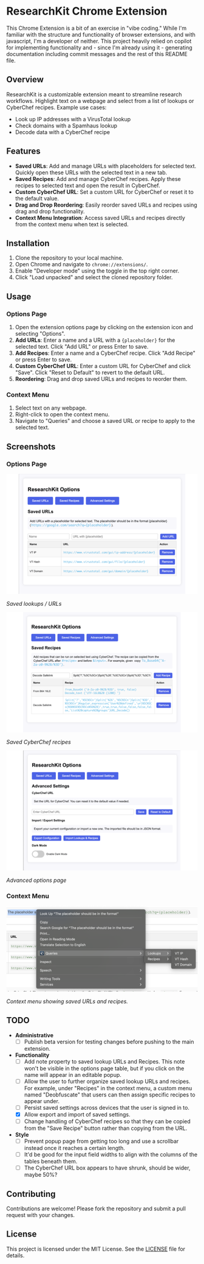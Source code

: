 # ResearchKit Chrome Extension

This Chrome Extension is a bit of an exercise in "vibe coding." While I'm familiar with the structure and functionality of browser extensions, and with javascript, I'm a developer of neither. This project heavily relied on copilot for implementing functionality and - since I'm already using it - generating documentation including commit messages and the rest of this README file.

## Overview

ResearchKit is a customizable extension meant to streamline research workflows. Highlight text on a webpage and select from a list of lookups or CyberChef recipes. Example use cases:

- Look up IP addresses with a VirusTotal lookup
- Check domains with a Spamhaus lookup
- Decode data with a CyberChef recipe

## Features

- **Saved URLs**: Add and manage URLs with placeholders for selected text. Quickly open these URLs with the selected text in a new tab.
- **Saved Recipes**: Add and manage CyberChef recipes. Apply these recipes to selected text and open the result in CyberChef.
- **Custom CyberChef URL**: Set a custom URL for CyberChef or reset it to the default value.
- **Drag and Drop Reordering**: Easily reorder saved URLs and recipes using drag and drop functionality.
- **Context Menu Integration**: Access saved URLs and recipes directly from the context menu when text is selected.

## Installation

1. Clone the repository to your local machine.
2. Open Chrome and navigate to `chrome://extensions/`.
3. Enable "Developer mode" using the toggle in the top right corner.
4. Click "Load unpacked" and select the cloned repository folder.

## Usage

### Options Page

1. Open the extension options page by clicking on the extension icon and selecting "Options".
2. **Add URLs**: Enter a name and a URL with a `{placeholder}` for the selected text. Click "Add URL" or press Enter to save.
3. **Add Recipes**: Enter a name and a CyberChef recipe. Click "Add Recipe" or press Enter to save.
4. **Custom CyberChef URL**: Enter a custom URL for CyberChef and click "Save". Click "Reset to Default" to revert to the default URL.
5. **Reordering**: Drag and drop saved URLs and recipes to reorder them.

### Context Menu

1. Select text on any webpage.
2. Right-click to open the context menu.
3. Navigate to "Queries" and choose a saved URL or recipe to apply to the selected text.

## Screenshots

### Options Page

![](images/options_urls_screenshot.png)

_Saved lookups / URLs_

![](images/options_recipes_screenshot.png)

_Saved CyberChef recipes_

![Options Page](images/options_advanced_settings_screenshot.png)

_Advanced options page_

### Context Menu

![Context Menu](images/context_menu_screenshot.png)

_Context menu showing saved URLs and recipes._

## TODO

- **Administrative**
  - [ ] Publish beta version for testing changes before pushing to the main extension.
- **Functionality**
  - [ ] Add note property to saved lookup URLs and Recipes. This note won't be visible in the options page table, but if you click on the name will appear in an editable popup.
  - [ ] Allow the user to further organize saved lookup URLs and recipes. For example, under "Recipes" in the context menu, a custom menu named "Deobfuscate" that users can then assign specific recipes to appear under.
  - [ ] Persist saved settings across devices that the user is signed in to.
  - [x] Allow export and import of saved settings.
  - [ ] Change handling of CyberChef recipes so that they can be copied from the "Save Recipe" button rather than copying from the URL.
- **Style**
  - [ ] Prevent popup page from getting too long and use a scrollbar instead once it reaches a certain length.
  - [ ] It'd be good for the input field widths to align with the columns of the tables beneath them.
  - [ ] The CyberChef URL box appears to have shrunk, should be wider, maybe 50%?

## Contributing

Contributions are welcome! Please fork the repository and submit a pull request with your changes.

## License

This project is licensed under the MIT License. See the [LICENSE](LICENSE) file for details.
